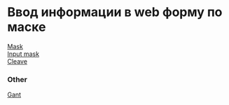 # Ввод информации в web форму по маске

[Mask](https://ruseller.com/lessons.php?id=424&rub=32)    
[Input mask](https://github.com/RobinHerbots/Inputmask)   
[Cleave](https://nosir.github.io/cleave.js/)    


### Other

[Gant](https://github.com/oguzhanoya/jquery-gantt)
